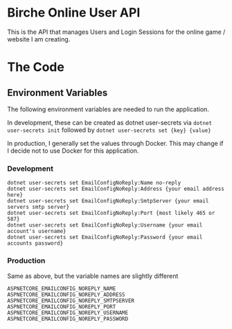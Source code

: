 # Birche Online User API

This is the API that manages Users and Login Sessions for the online game / website I am creating.

# The Code

## Environment Variables

The following environment variables are needed to run the application.

In development, these can be created as dotnet user-secrets via `dotnet user-secrets init` followed by `dotnet user-secrets set {key} {value}`

In production, I generally set the values through Docker. This may change if I decide not to use Docker for this application.

### Development

```
dotnet user-secrets set EmailConfigNoReply:Name no-reply
dotnet user-secrets set EmailConfigNoReply:Address {your email address here}
dotnet user-secrets set EmailConfigNoReply:SmtpServer {your email servers smtp server}
dotnet user-secrets set EmailConfigNoReply:Port {most likely 465 or 587}
dotnet user-secrets set EmailConfigNoReply:Username {your email account's username}
dotnet user-secrets set EmailConfigNoReply:Password {your email accounts password}
```

### Production

Same as above, but the variable names are slightly different

```
ASPNETCORE_EMAILCONFIG_NOREPLY_NAME
ASPNETCORE_EMAILCONFIG_NOREPLY_ADDRESS
ASPNETCORE_EMAILCONFIG_NOREPLY_SMTPSERVER
ASPNETCORE_EMAILCONFIG_NOREPLY_PORT
ASPNETCORE_EMAILCONFIG_NOREPLY_USERNAME
ASPNETCORE_EMAILCONFIG_NOREPLY_PASSWORD
```
